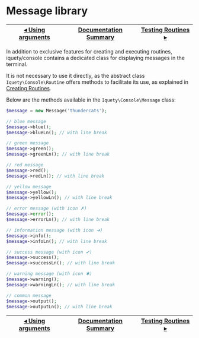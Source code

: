 # Message library

[◂ Using arguments](06-using-the-arguments.md) | [Documentation Summary](index.md) | [Testing Routines ▸](08-testing-routines.md)
-- | -- | --

In addition to exclusive features for creating and executing routines, iquety/console
contains a dedicated class for displaying messages in the terminal.

It is not necessary to use it directly, as the abstract class `Iquety\Console\Routine`
offers methods to facilitate its use, as explained in [Creating Routines](04-creating-routines.md).

Below are the methods available in the `Iquety\Console\Message` class:

```php
$message = new Message('thundercats');

// blue message
$message->blue();
$message->blueLn(); // with line break

// green message
$message->green();
$message->greenLn(); // with line break

// red message
$message->red();
$message->redLn(); // with line break

// yellow message
$message->yellow();
$message->yellowLn(); // with line break

// error message (with icon ✗)
$message->error();
$message->errorLn(); // with line break

// information message (with icon ➜)
$message->info();
$message->infoLn(); // with line break

// success message (with icon ✔)
$message->success();
$message->successLn(); // with line break

// warning message (with icon ✱)
$message->warning();
$message->warningLn(); // with line break

// common message
$message->output();
$message->outputLn(); // with line break
```

[◂ Using arguments](06-using-the-arguments.md) | [Documentation Summary](index.md) | [Testing Routines ▸](08-testing-routines.md)
-- | -- | --
